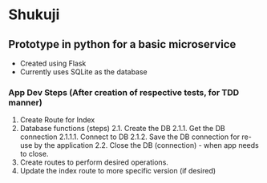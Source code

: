 # Shukuji

## Prototype in python for a basic microservice

- Created using Flask
- Currently uses SQLite as the database


### App Dev Steps (After creation of respective tests, for TDD manner)
1. Create Route for Index
2. Database functions (steps)
  2.1. Create the DB
    2.1.1. Get the DB connection
      2.1.1.1. Connect to DB
    2.1.2. Save the DB connection for re-use by the application
  2.2. Close the DB (connection) - when app needs to close.
3. Create routes to perform desired operations.
4. Update the index route to more specific version (if desired)
